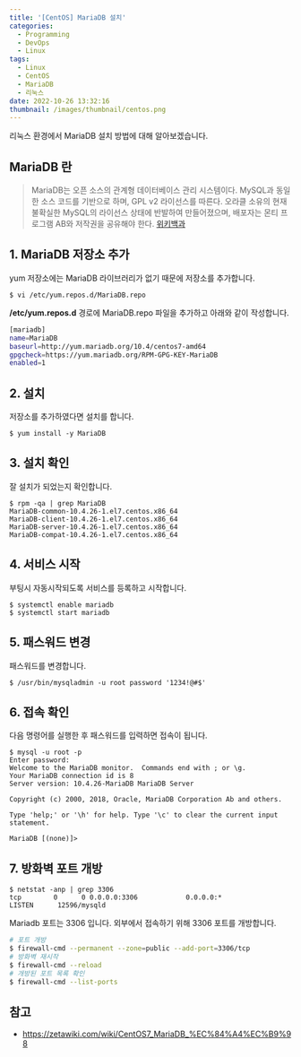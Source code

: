```yaml
---
title: '[CentOS] MariaDB 설치'
categories:
  - Programming
  - DevOps
  - Linux
tags:
  - Linux
  - CentOS
  - MariaDB
  - 리눅스
date: 2022-10-26 13:32:16
thumbnail: /images/thumbnail/centos.png
---
```


리눅스 환경에서 MariaDB 설치 방법에 대해 알아보겠습니다.

## MariaDB 란

> MariaDB는 오픈 소스의 관계형 데이터베이스 관리 시스템이다. MySQL과 동일한 소스 코드를 기반으로 하며, GPL v2 라이선스를 따른다. 오라클 소유의 현재 불확실한 MySQL의 라이선스 상태에 반발하여 만들어졌으며, 배포자는 몬티 프로그램 AB와 저작권을 공유해야 한다.
> [위키백과](https://ko.wikipedia.org/wiki/MariaDB)

## 1. MariaDB 저장소 추가

yum 저장소에는 MariaDB 라이브러리가 없기 때문에 저장소를 추가합니다.

```shell
$ vi /etc/yum.repos.d/MariaDB.repo
```

**/etc/yum.repos.d** 경로에 MariaDB.repo 파일을 추가하고 아래와 같이 작성합니다.

```bash
[mariadb]
name=MariaDB
baseurl=http://yum.mariadb.org/10.4/centos7-amd64
gpgcheck=https://yum.mariadb.org/RPM-GPG-KEY-MariaDB
enabled=1
```

## 2. 설치

저장소를 추가하였다면 설치를 합니다.

```shell
$ yum install -y MariaDB
```

## 3. 설치 확인

잘 설치가 되었는지 확인합니다.

```shell
$ rpm -qa | grep MariaDB
MariaDB-common-10.4.26-1.el7.centos.x86_64
MariaDB-client-10.4.26-1.el7.centos.x86_64
MariaDB-server-10.4.26-1.el7.centos.x86_64
MariaDB-compat-10.4.26-1.el7.centos.x86_64
```

## 4. 서비스 시작

부팅시 자동시작되도록 서비스를 등록하고 시작합니다.

```shell
$ systemctl enable mariadb
$ systemctl start mariadb
```

## 5. 패스워드 변경

패스워드를 변경합니다.

```shell
$ /usr/bin/mysqladmin -u root password '1234!@#$'
```

## 6. 접속 확인

다음 명령어를 실행한 후 패스워드를 입력하면 접속이 됩니다.

```shell
$ mysql -u root -p
Enter password:
Welcome to the MariaDB monitor.  Commands end with ; or \g.
Your MariaDB connection id is 8
Server version: 10.4.26-MariaDB MariaDB Server

Copyright (c) 2000, 2018, Oracle, MariaDB Corporation Ab and others.

Type 'help;' or '\h' for help. Type '\c' to clear the current input statement.

MariaDB [(none)]>
```

## 7. 방화벽 포트 개방

```shell
$ netstat -anp | grep 3306
tcp        0      0 0.0.0.0:3306            0.0.0.0:*               LISTEN      12596/mysqld
```

Mariadb 포트는 3306 입니다. 외부에서 접속하기 위해 3306 포트를 개방합니다.

```bash
# 포트 개방
$ firewall-cmd --permanent --zone=public --add-port=3306/tcp
# 방화벽 재시작
$ firewall-cmd --reload
# 개방된 포트 목록 확인
$ firewall-cmd --list-ports
```

## 참고

- https://zetawiki.com/wiki/CentOS7_MariaDB_%EC%84%A4%EC%B9%98
